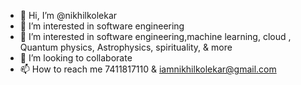 - 👋 Hi, I’m @nikhilkolekar
- 👀 I’m interested in software engineering
- 🌱 I’m interested in software engineering,machine learning, cloud , Quantum physics, Astrophysics, spirituality, & more
- 💞️ I’m looking to collaborate 
- 📫 How to reach me 7411817110 & iamnikhilkolekar@gmail.com

<!---
nikhilkolekar/nikhilkolekar is a ✨ special ✨ repository because its `README.md` (this file) appears on your GitHub profile.
You can click the Preview link to take a look at your changes.
--->
